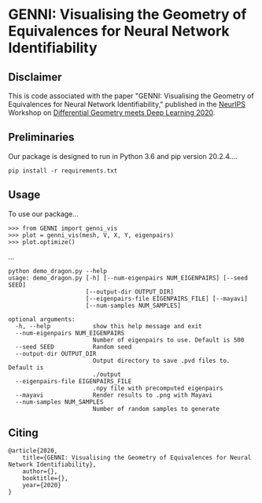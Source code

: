 # GENNI: Visualising the Geometry of Equivalences for Neural Network Identifiability

## Disclaimer

This is code associated with the paper "GENNI: Visualising the Geometry of Equivalences for Neural Network Identifiability," published in the [NeurIPS](https://nips.cc/) Workshop on [Differential Geometry meets Deep Learning 2020](https://sites.google.com/view/diffgeo4dl/). 

## Preliminaries

Our package is designed to run in Python 3.6 and pip version 20.2.4....

```
pip install -r requirements.txt
```

## Usage

To use our package...

``` 
>>> from GENNI import genni_vis
>>> plot = genni_vis(mesh, V, X, Y, eigenpairs)
>>> plot.optimize()
```
...


```
python demo_dragon.py --help
usage: demo_dragon.py [-h] [--num-eigenpairs NUM_EIGENPAIRS] [--seed SEED]
                      [--output-dir OUTPUT_DIR]
                      [--eigenpairs-file EIGENPAIRS_FILE] [--mayavi]
                      [--num-samples NUM_SAMPLES]

optional arguments:
  -h, --help            show this help message and exit
  --num-eigenpairs NUM_EIGENPAIRS
                        Number of eigenpairs to use. Default is 500
  --seed SEED           Random seed
  --output-dir OUTPUT_DIR
                        Output directory to save .pvd files to. Default is
                        ./output
  --eigenpairs-file EIGENPAIRS_FILE
                        .npy file with precomputed eigenpairs
  --mayavi              Render results to .png with Mayavi
  --num-samples NUM_SAMPLES
                        Number of random samples to generate
```

   

## Citing

```
@article{2020,
    title={GENNI: Visualising the Geometry of Equivalences for Neural Network Identifiability},
    author={},
    booktitle={},
    year={2020}
}
```







